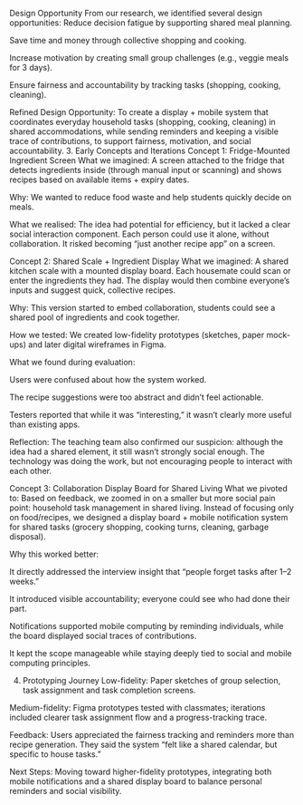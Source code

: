 Design Opportunity
From our research, we identified several design opportunities:
Reduce decision fatigue by supporting shared meal planning.


Save time and money through collective shopping and cooking.


Increase motivation by creating small group challenges (e.g., veggie meals for 3 days).


Ensure fairness and accountability by tracking tasks (shopping, cooking, cleaning).


Refined Design Opportunity:
To create a display + mobile system that coordinates everyday household tasks (shopping, cooking, cleaning) in shared accommodations, while sending reminders and keeping a visible trace of contributions, to support fairness, motivation, and social accountability.
3. Early Concepts and Iterations
Concept 1: Fridge-Mounted Ingredient Screen
What we imagined:
 A screen attached to the fridge that detects ingredients inside (through manual input or scanning) and shows recipes based on available items + expiry dates.


Why:
 We wanted to reduce food waste and help students quickly decide on meals.


What we realised:
 The idea had potential for efficiency, but it lacked a clear social interaction component. Each person could use it alone, without collaboration. It risked becoming “just another recipe app” on a screen.


Concept 2: Shared Scale + Ingredient Display
What we imagined:
 A shared kitchen scale with a mounted display board. Each housemate could scan or enter the ingredients they had. The display would then combine everyone’s inputs and suggest quick, collective recipes.


Why:
 This version started to embed collaboration, students could see a shared pool of ingredients and cook together.


How we tested:
 We created low-fidelity prototypes (sketches, paper mock-ups) and later digital wireframes in Figma.


What we found during evaluation:


Users were confused about how the system worked.


The recipe suggestions were too abstract and didn’t feel actionable.


Testers reported that while it was “interesting,” it wasn’t clearly more useful than existing apps.


Reflection:
 The teaching team also confirmed our suspicion: although the idea had a shared element, it still wasn’t strongly social enough. The technology was doing the work, but not encouraging people to interact with each other.


Concept 3: Collaboration Display Board for Shared Living
What we pivoted to:
 Based on feedback, we zoomed in on a smaller but more social pain point: household task management in shared living. Instead of focusing only on food/recipes, we designed a display board + mobile notification system for shared tasks (grocery shopping, cooking turns, cleaning, garbage disposal).


Why this worked better:


It directly addressed the interview insight that “people forget tasks after 1–2 weeks.”


It introduced visible accountability; everyone could see who had done their part.


Notifications supported mobile computing by reminding individuals, while the board displayed social traces of contributions.


It kept the scope manageable while staying deeply tied to social and mobile computing principles.


4. Prototyping Journey
Low-fidelity: Paper sketches of group selection, task assignment and task completion screens.


Medium-fidelity: Figma prototypes tested with classmates; iterations included clearer task assignment flow and a progress-tracking trace.


Feedback: Users appreciated the fairness tracking and reminders more than recipe generation. They said the system “felt like a shared calendar, but specific to house tasks.”


Next Steps: Moving toward higher-fidelity prototypes, integrating both mobile notifications and a shared display board to balance personal reminders and social visibility.




